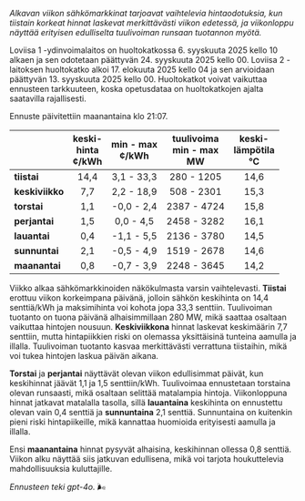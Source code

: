 *Alkavan viikon sähkömarkkinat tarjoavat vaihtelevia hintaodotuksia, kun tiistain korkeat hinnat laskevat merkittävästi viikon edetessä, ja viikonloppu näyttää erityisen edulliselta tuulivoiman runsaan tuotannon myötä.*

Loviisa 1 -ydinvoimalaitos on huoltokatkossa 6. syyskuuta 2025 kello 10 alkaen ja sen odotetaan päättyvän 24. syyskuuta 2025 kello 00. Loviisa 2 -laitoksen huoltokatko alkoi 17. elokuuta 2025 kello 04 ja sen arvioidaan päättyvän 13. syyskuuta 2025 kello 00. Huoltokatkot voivat vaikuttaa ennusteen tarkkuuteen, koska opetusdataa on huoltokatkojen ajalta saatavilla rajallisesti.

Ennuste päivitettiin maanantaina klo 21:07.

|           | keski-<br>hinta<br>¢/kWh | min - max<br>¢/kWh | tuulivoima<br>min - max<br>MW | keski-<br>lämpötila<br>°C |
|:-------------|:----------------:|:----------------:|:-------------:|:-------------:|
| **tiistai**  | 14,4             | 3,1 - 33,3       | 280 - 1205    | 14,6          |
| **keskiviikko** | 7,7              | 2,2 - 18,9       | 508 - 2301    | 15,3          |
| **torstai**  | 1,1              | -0,0 - 2,4       | 2387 - 4724   | 15,8          |
| **perjantai** | 1,5              | 0,0 - 4,5        | 2458 - 3282   | 16,1          |
| **lauantai** | 0,4              | -1,1 - 5,5       | 2136 - 3780   | 14,5          |
| **sunnuntai** | 2,1              | -0,5 - 4,9       | 1519 - 2678   | 14,6          |
| **maanantai** | 0,8              | -0,7 - 3,9       | 2248 - 3645   | 14,2          |

Viikko alkaa sähkömarkkinoiden näkökulmasta varsin vaihtelevasti. **Tiistai** erottuu viikon korkeimpana päivänä, jolloin sähkön keskihinta on 14,4 senttiä/kWh ja maksimihinta voi kohota jopa 33,3 senttiin. Tuulivoiman tuotanto on tuona päivänä alhaisimmillaan 280 MW, mikä saattaa osaltaan vaikuttaa hintojen nousuun. **Keskiviikkona** hinnat laskevat keskimäärin 7,7 senttiin, mutta hintapiikkien riski on olemassa yksittäisinä tunteina aamulla ja illalla. Tuulivoiman tuotanto kasvaa merkittävästi verrattuna tiistaihin, mikä voi tukea hintojen laskua päivän aikana.

**Torstai** ja **perjantai** näyttävät olevan viikon edullisimmat päivät, kun keskihinnat jäävät 1,1 ja 1,5 senttiin/kWh. Tuulivoimaa ennustetaan torstaina olevan runsaasti, mikä osaltaan selittää matalampia hintoja. Viikonloppuna hinnat jatkavat matalalla tasolla, sillä **lauantaina** keskihinta on ennustettu olevan vain 0,4 senttiä ja **sunnuntaina** 2,1 senttiä. Sunnuntaina on kuitenkin pieni riski hintapiikeille, mikä kannattaa huomioida erityisesti aamulla ja illalla.

Ensi **maanantaina** hinnat pysyvät alhaisina, keskihinnan ollessa 0,8 senttiä. Viikon alku näyttää siis jatkuvan edullisena, mikä voi tarjota houkuttelevia mahdollisuuksia kuluttajille. 

*Ennusteen teki gpt-4o.* 🌬️
